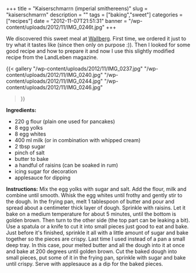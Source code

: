 +++
title = "Kaiserschmarrn (imperial smithereens)"
slug = "kaiserschmarrn"
description = ""
tags = ["baking","sweet"]
categories = ["recipes"]
date = "2012-11-07T21:51:31"
banner = "/wp-content/uploads/2012/11/IMG_0246t.jpg"
+++

We discovered this sweet meal at <a title="Wallberg" href="https://www.ajka-andrej.com/2010/08/24/wallberg/" target="_blank">Wallberg</a>. First time, we ordered it just to try what it tastes like  (since then only on purpose :)). Then I looked for some good recipe and how to prepare it and now I use this slightly modified recipe from the LandLeben magazine.

{{< gallery
    "/wp-content/uploads/2012/11/IMG_0237.jpg"
    "/wp-content/uploads/2012/11/IMG_0240.jpg"
    "/wp-content/uploads/2012/11/IMG_0244.jpg"
    "/wp-content/uploads/2012/11/IMG_0246.jpg"
>}}

**Ingredients:**  

* 220 g flour (plain one used for pancakes)
* 8 egg yolks
* 8 egg whites
* 400 ml milk (or in combination with whipped cream)
* 2 tbsp sugar
* pinch of salt
* butter to bake
* a handful of raisins (can be soaked in rum)
* icing sugar for decoration
* applesauce for dipping

**Instructions:**
Mix the egg yolks with sugar and salt. Add the flour, milk and combine until smooth. Whisk the egg
whites until frothy and gently stir to the dough. In the frying pan, melt 1 tablespoon of butter
and pour and spread about a centimeter thick layer of dough. Sprinkle with raisins. Let it bake on
a medium temperature for about 5 minutes, until the bottom is golden brown. Then turn to the other
side (the top part can be leaking a bit). Use a spatula or a knife to cut it into small pieces just
good to eat and bake. Just before it's finished, sprinkle it all with a little amount of sugar and
bake together so the pieces are crispy. Last time I used instead of a pan a small deep tray. In
this case, pour melted butter and all the dough into it at once and bake at 200 degrees until
golden brown. Cut the baked dough into small pieces, put some of it in the frying pan, sprinkle
with sugar and bake until crispy. Serve with applesauce as a dip for the baked pieces.
